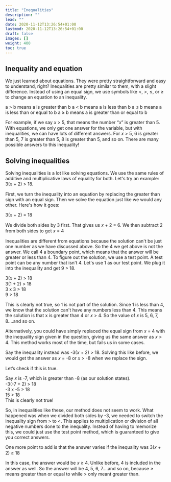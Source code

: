 ```yaml
---
title: "Inequalities"
description: ""
lead: ""
date: 2020-11-12T13:26:54+01:00
lastmod: 2020-11-12T13:26:54+01:00
draft: false
images: []
weight: 400
toc: true
---
```



## Inequality and equation 

We just learned about equations. They were pretty straightforward and easy to understand, right? Inequalities are pretty similar to them, with a slight difference. Instead of using an equal sign, we use symbols like <, >, ≤, or ≥ to change an equation to an inequality. 

a > b means a is greater than b
a < b means a is less than b
a ≤ b means a is less than or equal to b
a ≥ b means a is greater than or equal to b


For example, if we say 𝑥 > 5, that means the number “𝑥” is greater than 5. With equations, we only get one answer for the variable, but with inequalities, we can have lots of different answers. For 𝑥 > 5, 6 is greater than 5, 7 is greater than 5, 8 is greater than 5, and so on. There are many possible answers to this inequality!
 

## Solving inequalities

Solving inequalities is a lot like solving equations. We use the same rules of additive and multiplicative laws of equality for both. 
Let's try an example: 3(𝑥 + 2) > 18. 

First, we turn the inequality into an equation by replacing the greater than sign with an equal sign. Then we solve the equation just like we would any other. Here's how it goes: 

3(𝑥 + 2) = 18   

We divide both sides by 3 first. That gives us 𝑥 + 2 = 6.
We then subtract 2 from both sides to get 𝑥 = 4


Inequalities are different from equations because the solution can't be just one number as we have discussed above. So the 4 we get above is not the answer. We call 4 a boundary point, which means that the answer will be greater or less than 4. To figure out the solution, we use a test point. A test point can be any number that isn't 4. Let's use 1 as our test point. We plug it into the inequality and get 9 > 18. 

3(𝑥 + 2) > 18  
3(1 + 2) > 18  
3 x 3 > 18  
9 > 18    

This is clearly not true, so 1 is not part of the solution. Since 1 is less than 4, we know that the solution can't have any numbers less than 4. This means the solution is that x is greater than 4 or 𝑥 > 4. So the value of 𝑥 is 5, 6, 7, 8….and so on. 


Alternatively, you could have simply replaced the equal sign from 𝑥 = 4 with the inequality sign given in the question, giving us the same answer as 𝑥 > 4. This method works most of the time, but fails us in some cases. 


Say the inequality instead was -3(𝑥 + 2) > 18.
Solving this like before, we would get the answer as 𝑥 = -8 or 𝑥 > -8 when we replace the sign.  

Let’s check if this is true.   

Say 𝑥 is -7, which is greater than -8 (as our solution states).  
-3(-7 + 2) > 18  
-3 x -5 > 18  
15 > 18  
This is clearly not true!  

So, in inequalities like these, our method does not seem to work. What happened was when we divided both sides by -3, we needed to switch the inequality sign from > to <. This applies to multiplication or division of all negative numbers done to the inequality. Instead of having to memorize this, we could just use the test point method, which is guaranteed to give you correct answers. 

One more point to add is that the answer varies if the inequality was 3(𝑥 + 2) ≥ 18


In this case, the answer would be 𝑥 ≥ 4. Unlike before, 4 is included in the answer as well. So the answer will be 4, 5, 6, 7….and so on, because ≥ means greater than or equal to while > only meant greater than. 
